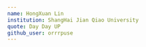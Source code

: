 ```yaml
---
name: HongXuan Lin
institution: ShangHai Jian Qiao University
quote: Day Day UP
github_user: orrrpuse
---
```

